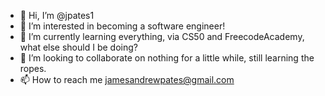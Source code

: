 - 👋 Hi, I’m @jpates1
- 👀 I’m interested in becoming a software engineer!
- 🌱 I’m currently learning everything, via CS50 and FreecodeAcademy, what else should I be doing?
- 💞️ I’m looking to collaborate on nothing for a little while, still learning the ropes.
- 📫 How to reach me jamesandrewpates@gmail.com

<!---
jpates1/jpates1 is a ✨ special ✨ repository because its `README.md` (this file) appears on your GitHub profile.
You can click the Preview link to take a look at your changes.
--->
